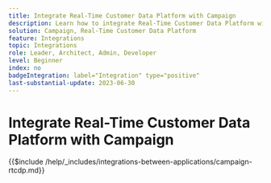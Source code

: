 ```yaml
---
title: Integrate Real-Time Customer Data Platform with Campaign
description: Learn how to integrate Real-Time Customer Data Platform with Campaign
solution: Campaign, Real-Time Customer Data Platform
feature: Integrations
topic: Integrations
role: Leader, Architect, Admin, Developer
level: Beginner
index: no
badgeIntegration: label="Integration" type="positive"
last-substantial-update: 2023-06-30
---
```


# Integrate Real-Time Customer Data Platform with Campaign

{{$include /help/_includes/integrations-between-applications/campaign-rtcdp.md}}

